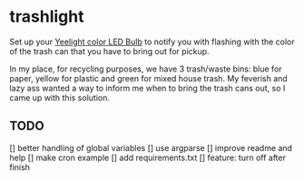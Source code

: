 # trashlight

Set up your [Yeelight color LED Bulb](https://www.yeelight.com/en_US/product/lemon2-color) to notify you with flashing with the color of the trash can that you have to bring out for pickup.

In my place, for recycling purposes, we have 3 trash/waste bins: blue for paper, yellow for plastic and green for mixed house trash. My feverish and lazy ass wanted a way to inform me when to bring the trash cans out, so I came up with this solution.

## TODO

[] better handling of global variables
[] use argparse
[] improve readme and help
[] make cron example
[] add requirements.txt
[] feature: turn off after finish
